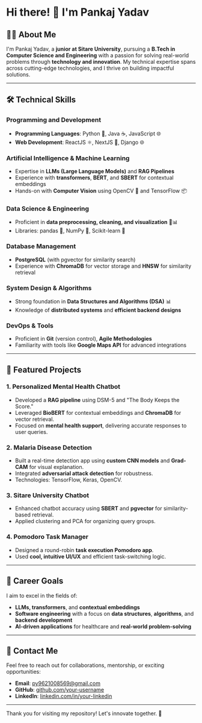 # Hi there! 👋 I'm Pankaj Yadav

## 👨‍💻 About Me
I'm Pankaj Yadav, a **junior at Sitare University**, pursuing a **B.Tech in Computer Science and Engineering** with a passion for solving real-world problems through **technology and innovation**. My technical expertise spans across cutting-edge technologies, and I thrive on building impactful solutions.

---

## 🛠️ Technical Skills
### **Programming and Development**
- **Programming Languages**: Python 🐍, Java ☕, JavaScript 🌐
- **Web Development**: ReactJS ⚛️, NextJS 🚀, Django 🌐

### **Artificial Intelligence & Machine Learning**
- Expertise in **LLMs (Large Language Models)** and **RAG Pipelines**
- Experience with **transformers**, **BERT**, and **SBERT** for contextual embeddings
- Hands-on with **Computer Vision** using OpenCV 🎥 and TensorFlow 📦

### **Data Science & Engineering**
- Proficient in **data preprocessing, cleaning, and visualization** 🧹📊
- Libraries: pandas 🐼, NumPy 🔢, Scikit-learn 🧠

### **Database Management**
- **PostgreSQL** (with pgvector for similarity search)
- Experience with **ChromaDB** for vector storage and **HNSW** for similarity retrieval

### **System Design & Algorithms**
- Strong foundation in **Data Structures and Algorithms (DSA)** 📊
- Knowledge of **distributed systems** and **efficient backend designs**

### **DevOps & Tools**
- Proficient in **Git** (version control), **Agile Methodologies**
- Familiarity with tools like **Google Maps API** for advanced integrations

---

## 🌟 Featured Projects
### **1. Personalized Mental Health Chatbot**
- Developed a **RAG pipeline** using DSM-5 and "The Body Keeps the Score."
- Leveraged **BioBERT** for contextual embeddings and **ChromaDB** for vector retrieval.
- Focused on **mental health support**, delivering accurate responses to user queries.

### **2. Malaria Disease Detection**
- Built a real-time detection app using **custom CNN models** and **Grad-CAM** for visual explanation.
- Integrated **adversarial attack detection** for robustness.
- Technologies: TensorFlow, Keras, OpenCV.

### **3. Sitare University Chatbot**
- Enhanced chatbot accuracy using **SBERT** and **pgvector** for similarity-based retrieval.
- Applied clustering and PCA for organizing query groups.

### **4. Pomodoro Task Manager**
- Designed a round-robin **task execution Pomodoro app**.
- Used **cool, intuitive UI/UX** and efficient task-switching logic.

---

## 🚀 Career Goals
I aim to excel in the fields of:
- **LLMs, transformers**, and **contextual embeddings**
- **Software engineering** with a focus on **data structures**, **algorithms**, and **backend development**
- **AI-driven applications** for healthcare and **real-world problem-solving**

---

## 📩 Contact Me
Feel free to reach out for collaborations, mentorship, or exciting opportunities:
- **Email**: [py9621008569@gmail.com](mailto:py9621008569@gmail.com)
- **GitHub**: [github.com/your-username](https://github.com/your-username)  
- **LinkedIn**: [linkedin.com/in/your-linkedin](https://linkedin.com/in/your-linkedin)

---

Thank you for visiting my repository! Let's innovate together. 🚀

